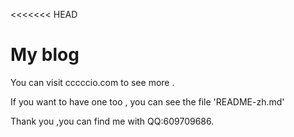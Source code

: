 <<<<<<< HEAD

# My blog

You can visit cccccio.com to see more .

If you want to have one too , you can see the file 'README-zh.md'

Thank you ,you can find me with QQ:609709686.
